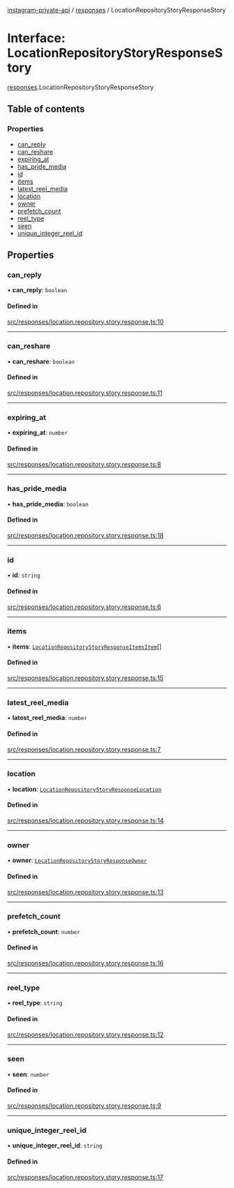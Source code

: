 [instagram-private-api](../../README.md) / [responses](../../modules/responses.md) / LocationRepositoryStoryResponseStory

# Interface: LocationRepositoryStoryResponseStory

[responses](../../modules/responses.md).LocationRepositoryStoryResponseStory

## Table of contents

### Properties

- [can\_reply](LocationRepositoryStoryResponseStory.md#can_reply)
- [can\_reshare](LocationRepositoryStoryResponseStory.md#can_reshare)
- [expiring\_at](LocationRepositoryStoryResponseStory.md#expiring_at)
- [has\_pride\_media](LocationRepositoryStoryResponseStory.md#has_pride_media)
- [id](LocationRepositoryStoryResponseStory.md#id)
- [items](LocationRepositoryStoryResponseStory.md#items)
- [latest\_reel\_media](LocationRepositoryStoryResponseStory.md#latest_reel_media)
- [location](LocationRepositoryStoryResponseStory.md#location)
- [owner](LocationRepositoryStoryResponseStory.md#owner)
- [prefetch\_count](LocationRepositoryStoryResponseStory.md#prefetch_count)
- [reel\_type](LocationRepositoryStoryResponseStory.md#reel_type)
- [seen](LocationRepositoryStoryResponseStory.md#seen)
- [unique\_integer\_reel\_id](LocationRepositoryStoryResponseStory.md#unique_integer_reel_id)

## Properties

### can\_reply

• **can\_reply**: `boolean`

#### Defined in

[src/responses/location.repository.story.response.ts:10](https://github.com/Nerixyz/instagram-private-api/blob/b3351b9/src/responses/location.repository.story.response.ts#L10)

___

### can\_reshare

• **can\_reshare**: `boolean`

#### Defined in

[src/responses/location.repository.story.response.ts:11](https://github.com/Nerixyz/instagram-private-api/blob/b3351b9/src/responses/location.repository.story.response.ts#L11)

___

### expiring\_at

• **expiring\_at**: `number`

#### Defined in

[src/responses/location.repository.story.response.ts:8](https://github.com/Nerixyz/instagram-private-api/blob/b3351b9/src/responses/location.repository.story.response.ts#L8)

___

### has\_pride\_media

• **has\_pride\_media**: `boolean`

#### Defined in

[src/responses/location.repository.story.response.ts:18](https://github.com/Nerixyz/instagram-private-api/blob/b3351b9/src/responses/location.repository.story.response.ts#L18)

___

### id

• **id**: `string`

#### Defined in

[src/responses/location.repository.story.response.ts:6](https://github.com/Nerixyz/instagram-private-api/blob/b3351b9/src/responses/location.repository.story.response.ts#L6)

___

### items

• **items**: [`LocationRepositoryStoryResponseItemsItem`](LocationRepositoryStoryResponseItemsItem.md)[]

#### Defined in

[src/responses/location.repository.story.response.ts:15](https://github.com/Nerixyz/instagram-private-api/blob/b3351b9/src/responses/location.repository.story.response.ts#L15)

___

### latest\_reel\_media

• **latest\_reel\_media**: `number`

#### Defined in

[src/responses/location.repository.story.response.ts:7](https://github.com/Nerixyz/instagram-private-api/blob/b3351b9/src/responses/location.repository.story.response.ts#L7)

___

### location

• **location**: [`LocationRepositoryStoryResponseLocation`](LocationRepositoryStoryResponseLocation.md)

#### Defined in

[src/responses/location.repository.story.response.ts:14](https://github.com/Nerixyz/instagram-private-api/blob/b3351b9/src/responses/location.repository.story.response.ts#L14)

___

### owner

• **owner**: [`LocationRepositoryStoryResponseOwner`](LocationRepositoryStoryResponseOwner.md)

#### Defined in

[src/responses/location.repository.story.response.ts:13](https://github.com/Nerixyz/instagram-private-api/blob/b3351b9/src/responses/location.repository.story.response.ts#L13)

___

### prefetch\_count

• **prefetch\_count**: `number`

#### Defined in

[src/responses/location.repository.story.response.ts:16](https://github.com/Nerixyz/instagram-private-api/blob/b3351b9/src/responses/location.repository.story.response.ts#L16)

___

### reel\_type

• **reel\_type**: `string`

#### Defined in

[src/responses/location.repository.story.response.ts:12](https://github.com/Nerixyz/instagram-private-api/blob/b3351b9/src/responses/location.repository.story.response.ts#L12)

___

### seen

• **seen**: `number`

#### Defined in

[src/responses/location.repository.story.response.ts:9](https://github.com/Nerixyz/instagram-private-api/blob/b3351b9/src/responses/location.repository.story.response.ts#L9)

___

### unique\_integer\_reel\_id

• **unique\_integer\_reel\_id**: `string`

#### Defined in

[src/responses/location.repository.story.response.ts:17](https://github.com/Nerixyz/instagram-private-api/blob/b3351b9/src/responses/location.repository.story.response.ts#L17)

